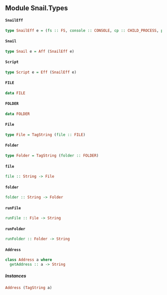 ## Module Snail.Types

#### `SnailEff`

``` purescript
type SnailEff e = (fs :: FS, console :: CONSOLE, cp :: CHILD_PROCESS, process :: PROCESS, err :: EXCEPTION, buffer :: BUFFER, os :: OS | e)
```

#### `Snail`

``` purescript
type Snail e = Aff (SnailEff e)
```

#### `Script`

``` purescript
type Script e = Eff (SnailEff e)
```

#### `FILE`

``` purescript
data FILE
```

#### `FOLDER`

``` purescript
data FOLDER
```

#### `File`

``` purescript
type File = TagString (file :: FILE)
```

#### `Folder`

``` purescript
type Folder = TagString (folder :: FOLDER)
```

#### `file`

``` purescript
file :: String -> File
```

#### `folder`

``` purescript
folder :: String -> Folder
```

#### `runFile`

``` purescript
runFile :: File -> String
```

#### `runFolder`

``` purescript
runFolder :: Folder -> String
```

#### `Address`

``` purescript
class Address a where
  getAddress :: a -> String
```

##### Instances
``` purescript
Address (TagString a)
```


